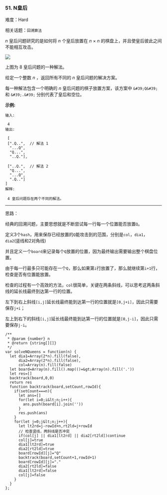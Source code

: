 ### 51. N皇后

难度：Hard

相关话题：`回溯算法`

 *n* 皇后问题研究的是如何将  *n* 个皇后放置在  *n* &times; *n*  的棋盘上，并且使皇后彼此之间不能相互攻击。



![](https://assets.leetcode-cn.com/aliyun-lc-upload/uploads/2018/10/12/8-queens.png)


上图为 8 皇后问题的一种解法。



给定一个整数  *n* ，返回所有不同的 *n* 皇后问题的解决方案。



每一种解法包含一个明确的 *n*  皇后问题的棋子放置方案，该方案中  `&#39;Q&#39;`  和  `&#39;.&#39;`  分别代表了皇后和空位。



 **示例:** 





```
输入:

 4
输出:

 [
 [".Q..",  // 解法 1
  "...Q",
  "Q...",
  "..Q."],

 ["..Q.",  // 解法 2
  "Q...",
  "...Q",
  ".Q.."]
]
解释:

 4 皇后问题存在两个不同的解法。

```


-----

思路：

经典的回溯问题，主要思想就是不断尝试每一行每一个位置能否放置`Q`。

定义3个`hash`，用来保存已经放置的`Q`能攻击到的范围，分别是`col`，`dia1`，`dia2`(竖线和2对角线)

并且定义一个`board`来记录每个`Q`放置的位置，因为最终输出需要输出整个棋盘位置。

由于每一行最多只可能存在一个`Q`，那么如果第`i`行放置了，那么就继续第`i+1`行，检查是否有位置能放置。

检查的过程有一个高效的方法，`col`很简单，关键在两条斜线，可以思考这两条斜线的延长线最终到达第一行的位置。

左下到右上斜线`[i,j]`延长线最终能到达第一行的位置就是`[0,j+i]`，因此只需要保存`j+i`；

左上到右下的斜线`[i,j]`延长线最终能到达第一行的位置就是`[0,j-i]`，因此只需要保存`j-i`。



```
/**
 * @param {number} n
 * @return {string[][]}
 */
var solveNQueens = function(n) {
  let dia1=Array(2*n).fill(false),
      dia2=Array(2*n).fill(false),
      col=Array(n).fill(false)
  let board=Array(n).fill().map(()=&gt;Array(n).fill('.'))
  let res=[]
  backtrack(board,0,0)
  return res
  function backtrack(board,setCount,rowId){
    if(setCount===n){
      let ans=[]
      for(let i=0;i&lt;n;i++){
        ans.push(board[i].join(''))
      }
      res.push(ans)
    }
    for(let j=0;j&lt;n;j++){
      let lt2rd=j-rowId+n,rt2ld=j+rowId
      // 检查竖线，两斜线是否冲突
      if(col[j] || dia1[lt2rd] || dia2[rt2ld])continue
      col[j]=true
      dia1[lt2rd]=true
      dia2[rt2ld]=true
      board[rowId][j]="Q"
      backtrack(board,setCount+1,rowId+1)
      board[rowId][j]="."
      dia2[rt2ld]=false
      dia1[lt2rd]=false
      col[j]=false
    }
  }
};



```
